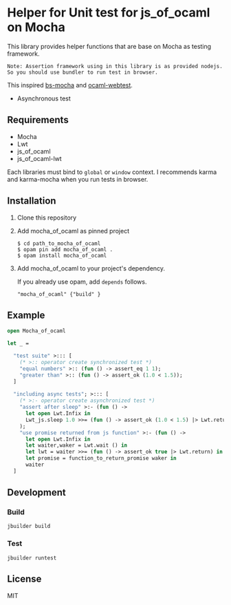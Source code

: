# Helper for Unit test for js\_of\_ocaml on Mocha

This library provides helper functions that are base on Mocha as testing framework.

    Note: Assertion framework using in this library is as provided nodejs. So you should use bundler to run test in browser.

This inspired [bs-mocha](https://github.com/BuckleScript/bucklescript-addons/tree/master/bindings/bs-mocha) and [ocaml-webtest](https://github.com/johnelse/ocaml-webtest).

* Asynchronous test

## Requirements ##

* Mocha
* Lwt
* js\_of\_ocaml
* js\_of\_ocaml-lwt

Each libraries must bind to ``global`` or ``window`` context. I recommends karma and karma-mocha when you run tests in browser.

## Installation ##
1. Clone this repository
1. Add mocha\_of\_ocaml as pinned project

   ```shell
   $ cd path_to_mocha_of_ocaml
   $ opam pin add mocha_of_ocaml .
   $ opam install mocha_of_ocaml
   ```

1. Add mocha\_of\_ocaml to your project's dependency.

   If you already use opam, add ``depends`` follows.

   ```
   "mocha_of_ocaml" {"build" }
   ```


## Example ##

```ocaml
open Mocha_of_ocaml

let _ = 

  "test suite" >::: [
    (* >:: operator create synchronized test *)
    "equal numbers" >:: (fun () -> assert_eq 1 1);
    "greater than" >:: (fun () -> assert_ok (1.0 < 1.5));
  ]
  
  "including async tests"; >::: [
    (* >:- operator create asynchronized test *)
    "assert after sleep" >:- (fun () -> 
      let open Lwt.Infix in 
      Lwt_js.sleep 1.0 >>= (fun () -> assert_ok (1.0 < 1.5) |> Lwt.return)
    );
    "use promise returned from js function" >:- (fun () -> 
      let open Lwt.Infix in 
      let waiter,waker = Lwt.wait () in 
      let lwt = waiter >>= (fun () -> assert_ok true |> Lwt.return) in
      let promise = function_to_return_promise waker in 
      waiter
  ]
```

## Development ##

### Build ###

```
jbuilder build
```

### Test ###

```
jbuilder runtest
```

## License ##
MIT
